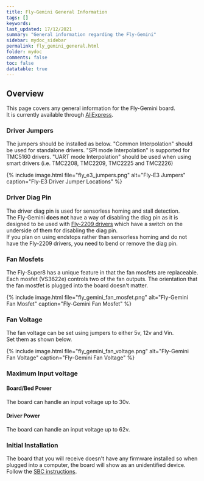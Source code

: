 ```yaml
---
title: Fly-Gemini General Information
tags: []
keywords: 
last_updated: 17/12/2021
summary: "General information regarding the Fly-Gemini"
sidebar: mydoc_sidebar
permalink: fly_gemini_general.html
folder: mydoc
comments: false
toc: false
datatable: true
---
```


## Overview

This page covers any general information for the Fly-Gemini board.  
It is currently available through [AliExpress](https://www.aliexpress.com/item/1005003536896114.html).  

### Driver Jumpers

The jumpers should be installed as below. "Common Interpolation" should be used for standalone drivers. "SPI mode Interpolation" is supported for TMC5160 drivers. "UART mode Interpolation" should be used when using smart drivers (i.e. TMC2208, TMC2209, TMC2225 and TMC2226)

{% include image.html file="fly_e3_jumpers.png" alt="Fly-E3 Jumpers" caption="Fly-E3 Driver Jumper Locations" %}

### Driver Diag Pin

The driver diag pin is used for sensorless homing and stall detection.  
The Fly-Gemini **does not** have a way of disabling the diag pin as it is designed to be used with [Fly-2209 drivers](https://www.aliexpress.com/item/1005001877899893.html) which have a switch on the underside of them for disabling the diag pin.  
If you plan on using endstops rather than sensorless homing and do not have the Fly-2209 drivers, you need to bend or remove the diag pin. 

### Fan Mosfets

The Fly-Super8 has a unique feature in that the fan mosfets are replaceable.
Each mosfet (VS3622e) controls two of the fan outputs.
The orientation that the fan mostfet is plugged into the board doesn't matter.

{% include image.html file="fly_gemini_fan_mosfet.png" alt="Fly-Gemini Fan Mosfet" caption="Fly-Gemini Fan Mosfet" %}

### Fan Voltage

The fan voltage can be set using jumpers to either 5v, 12v and Vin.  
Set them as shown below.  

{% include image.html file="fly_gemini_fan_voltage.png" alt="Fly-Gemini Fan Voltage" caption="Fly-Gemini Fan Voltage" %}

### Maximum Input voltage

#### Board/Bed Power

The board can handle an input voltage up to 30v.

#### Driver Power

The board can handle an input voltage up to 62v.

### Initial Installation

The board that you will receive doesn't have any firmware installed so when plugged into a computer, the board will show as an unidentified device.
Follow the [SBC instructions](fly_gemini_connected_sbc.html).